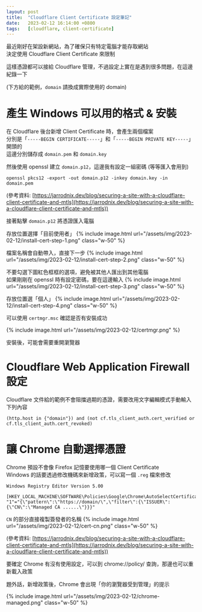 ```yaml
---
layout: post
title:  "Cloudflare Client Certificate 設定筆記"
date:   2023-02-12 16:14:00 +0800
tags:   [cloudflare, client-certificate]
---
```


最近剛好在架設新網站，為了確保只有特定電腦才能存取網站  
決定使用 Cloudflare Client Certificate 來限制

這樣憑證都可以接給 Cloudflare 管理，不過設定上實在是遇到很多問題，在這邊紀錄一下

(下方給的範例，`domain` 請換成實際使用的 domain)

<!--more-->

# 產生 Windows 可以用的格式 & 安裝

在 Cloudflare 後台新增 Client Certificate 時，會產生兩個檔案  
分別是「`-----BEGIN CERTIFICATE-----`」和「`-----BEGIN PRIVATE KEY-----`」開頭的  
這邊分別儲存成 `domain.pem` 和 `domain.key`

然後使用 openssl 建立 `domain.p12`，這邊我有設定一組密碼 (等等匯入會用到)
```shell
openssl pkcs12 -export -out domain.p12 -inkey domain.key -in domain.pem
```
(參考資料: [https://jarrodnix.dev/blog/securing-a-site-with-a-cloudflare-client-certificate-and-mtls](https://jarrodnix.dev/blog/securing-a-site-with-a-cloudflare-client-certificate-and-mtls))

接著點擊 `domain.p12` 將憑證匯入電腦

存放位置選擇「目前使用者」
{% include image.html url="/assets/img/2023-02-12/install-cert-step-1.png" class="w-50" %}

檔案名稱會自動帶入，直接下一步
{% include image.html url="/assets/img/2023-02-12/install-cert-step-2.png" class="w-50" %}

不要勾選下圖紅色框框的選項，避免被其他人匯出到其他電腦  
如果剛剛在 openssl 時有設定密碼，要在這邊輸入
{% include image.html url="/assets/img/2023-02-12/install-cert-step-3.png" class="w-50" %}

存放位置選「個人」
{% include image.html url="/assets/img/2023-02-12/install-cert-step-4.png" class="w-50" %}

可以使用 `certmgr.msc` 確認是否有安裝成功

{% include image.html url="/assets/img/2023-02-12/certmgr.png" %}

安裝後，可能會需要重開瀏覽器

# Cloudflare Web Application Firewall 設定

Cloudflare 文件給的範例不會阻擋過期的憑證，需要改用文字編輯模式手動輸入下列內容
```
(http.host in {"domain"}) and (not cf.tls_client_auth.cert_verified or cf.tls_client_auth.cert_revoked)
```

# 讓 Chrome 自動選擇憑證

Chrome 預設不會像 Firefox 記憶要使用哪一個 Client Certificate  
Windows 的話要透過修改機碼來新增政策，可以寫一個 `.reg` 檔來修改

```
Windows Registry Editor Version 5.00

[HKEY_LOCAL_MACHINE\SOFTWARE\Policies\Google\Chrome\AutoSelectCertificateForUrls]
"1"="{\"pattern\":\"https://domain/\",\"filter\":{\"ISSUER\":{\"CN\":\"Managed CA ......\"}}}"

```

`CN` 的部分直接複製簽發者的名稱
{% include image.html url="/assets/img/2023-02-12/cert-cn.png" class="w-50" %}

(參考資料: [https://jarrodnix.dev/blog/securing-a-site-with-a-cloudflare-client-certificate-and-mtls](https://jarrodnix.dev/blog/securing-a-site-with-a-cloudflare-client-certificate-and-mtls))

要確定 Chrome 有沒有使用設定，可以到 chrome://policy/ 查詢，那邊也可以重新載入政策

題外話，新增政策後，Chrome 會出現「你的瀏覽器受到管理」的提示

{% include image.html url="/assets/img/2023-02-12/chrome-managed.png" class="w-50" %}
